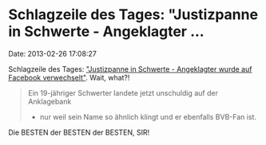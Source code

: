 Schlagzeile des Tages: \"Justizpanne in Schwerte - Angeklagter \...
===================================================================

Date: 2013-02-26 17:08:27

Schlagzeile des Tages: [\"Justizpanne in Schwerte - Angeklagter wurde
auf Facebook
verwechselt\"](http://www.derwesten.de/staedte/schwerte/justizpanne-in-schwerte-angeklagter-wurde-auf-facebook-verwechselt-id7662258.html).
Wait, what?!

> Ein 19-jähriger Schwerter landete jetzt unschuldig auf der Anklagebank
> - nur weil sein Name so ähnlich klingt und er ebenfalls BVB-Fan ist.

Die BESTEN der BESTEN der BESTEN, SIR!
